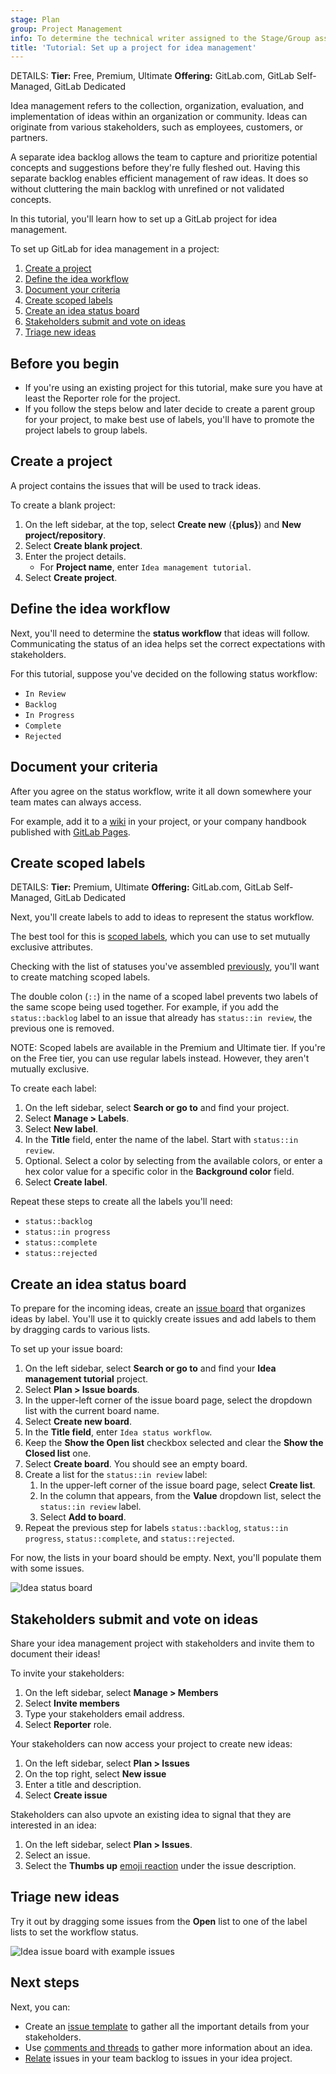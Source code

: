 ```yaml
---
stage: Plan
group: Project Management
info: To determine the technical writer assigned to the Stage/Group associated with this page, see https://handbook.gitlab.com/handbook/product/ux/technical-writing/#assignments
title: 'Tutorial: Set up a project for idea management'
---
```


DETAILS:
**Tier:** Free, Premium, Ultimate
**Offering:** GitLab.com, GitLab Self-Managed, GitLab Dedicated

<!-- vale gitlab_base.FutureTense = NO -->

Idea management refers to the collection, organization, evaluation, and implementation of ideas
within an organization or community.
Ideas can originate from various stakeholders, such as employees, customers, or partners.

A separate idea backlog allows the team to capture and prioritize potential concepts and suggestions
before they're fully fleshed out.
Having this separate backlog enables efficient management of raw ideas.
It does so without cluttering the main backlog with unrefined or not validated concepts.

In this tutorial, you'll learn how to set up a GitLab project for idea management.

To set up GitLab for idea management in a project:

1. [Create a project](#create-a-project)
1. [Define the idea workflow](#define-the-idea-workflow)
1. [Document your criteria](#document-your-criteria)
1. [Create scoped labels](#create-scoped-labels)
1. [Create an idea status board](#create-an-idea-status-board)
1. [Stakeholders submit and vote on ideas](#stakeholders-submit-and-vote-on-ideas)
1. [Triage new ideas](#triage-new-ideas)

## Before you begin

- If you're using an existing project for this tutorial, make sure you have at least the Reporter role
  for the project.
- If you follow the steps below and later decide to create a
  parent group for your project, to make
  best use of labels, you'll have to promote the project labels to group labels.

## Create a project

A project contains the issues that will be used to track ideas.

To create a blank project:

1. On the left sidebar, at the top, select **Create new** (**{plus}**) and **New project/repository**.
1. Select **Create blank project**.
1. Enter the project details.
   - For **Project name**, enter `Idea management tutorial`.
1. Select **Create project**.

## Define the idea workflow

Next, you'll need to determine the **status workflow** that ideas will follow.
Communicating the status of an idea helps set the correct expectations with stakeholders.

For this tutorial, suppose you've decided on the following status workflow:

- `In Review`
- `Backlog`
- `In Progress`
- `Complete`
- `Rejected`

## Document your criteria

After you agree on the status workflow, write it all down somewhere your team mates can always access.

For example, add it to a [wiki](../../user/project/wiki/_index.md) in your project, or your company
handbook published with [GitLab Pages](../../user/project/pages/index.md).

<!-- Idea for expanding this tutorial:
     Add steps for [creating a wiki page](../../user/project/wiki/_index.md#create-a-new-wiki-page). -->

## Create scoped labels

DETAILS:
**Tier:** Premium, Ultimate
**Offering:** GitLab.com, GitLab Self-Managed, GitLab Dedicated

Next, you'll create labels to add to ideas to represent the status workflow.

The best tool for this is [scoped labels](../../user/project/labels.md#scoped-labels), which you
can use to set mutually exclusive attributes.

Checking with the list of statuses you've assembled
[previously](#define-the-idea-workflow), you'll want to create matching
scoped labels.

The double colon (`::`) in the name of a scoped label prevents two labels of the same scope being
used together.
For example, if you add the `status::backlog` label to an issue that already has `status::in review`, the
previous one is removed.

NOTE:
Scoped labels are available in the Premium and Ultimate tier.
If you're on the Free tier, you can use regular labels instead.
However, they aren't mutually exclusive.

To create each label:

1. On the left sidebar, select **Search or go to** and find your project.
1. Select **Manage > Labels**.
1. Select **New label**.
1. In the **Title** field, enter the name of the label. Start with `status::in review`.
1. Optional. Select a color by selecting from the available colors, or enter a hex color value for
   a specific color in the **Background color** field.
1. Select **Create label**.

Repeat these steps to create all the labels you'll need:

- `status::backlog`
- `status::in progress`
- `status::complete`
- `status::rejected`

## Create an idea status board

To prepare for the incoming ideas, create an [issue board](../../user/project/issue_board.md) that organizes ideas by label.
You'll use it to quickly create issues and add labels to them by dragging cards to various lists.

To set up your issue board:

1. On the left sidebar, select **Search or go to** and find your
   **Idea management tutorial** project.
1. Select **Plan > Issue boards**.
1. In the upper-left corner of the issue board page, select the dropdown list with the current board name.
1. Select **Create new board**.
1. In the **Title field**, enter `Idea status workflow`.
1. Keep the **Show the Open list** checkbox selected and clear the **Show the Closed list** one.
1. Select **Create board**. You should see an empty board.
1. Create a list for the `status::in review` label:
   1. In the upper-left corner of the issue board page, select **Create list**.
   1. In the column that appears, from the **Value** dropdown list, select the `status::in review` label.
   1. Select **Add to board**.
1. Repeat the previous step for labels `status::backlog`, `status::in progress`, `status::complete`, and `status::rejected`.

For now, the lists in your board should be empty. Next, you'll populate them with some issues.

![Idea status board](img/blank_idea_board_v16_10.png)

## Stakeholders submit and vote on ideas

Share your idea management project with stakeholders and invite them to document their ideas!

To invite your stakeholders:

1. On the left sidebar, select **Manage > Members**
1. Select **Invite members**
1. Type your stakeholders email address.
1. Select **Reporter** role.

Your stakeholders can now access your project to create new ideas:

1. On the left sidebar, select **Plan > Issues**
1. On the top right, select **New issue**
1. Enter a title and description.
1. Select **Create issue**

Stakeholders can also upvote an existing idea to signal that they are interested in an idea:

1. On the left sidebar, select **Plan > Issues**.
1. Select an issue.
1. Select the **Thumbs up** [emoji reaction](../../user/emoji_reactions.md) under the issue description.

## Triage new ideas

Try it out by dragging some issues from the **Open** list to one of the label lists to set the workflow status.

![Idea issue board with example issues](img/populated_idea_board_v16_10.png)

## Next steps

Next, you can:

- Create an [issue template](../../user/project/description_templates.md) to gather all the important
  details from your stakeholders.
- Use [comments and threads](../../user/discussions/_index.md) to gather more information about an idea.
- [Relate](../../user/project/issues/related_issues.md) issues in your team backlog to issues in your
  idea project.
